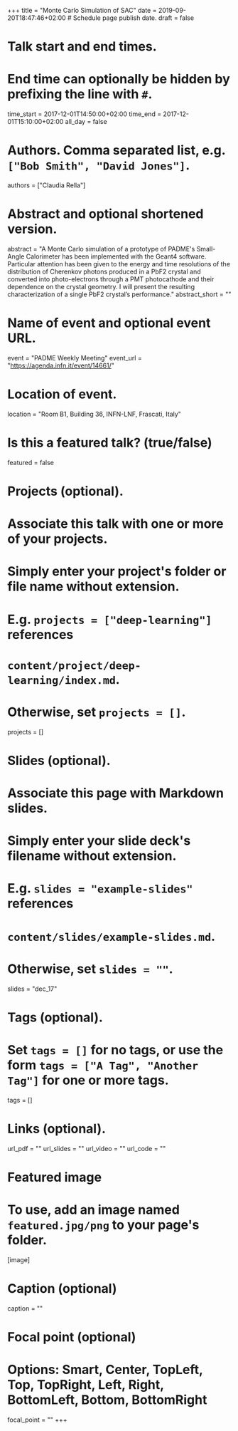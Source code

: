 +++
title = "Monte Carlo Simulation of SAC"
date = 2019-09-20T18:47:46+02:00  # Schedule page publish date.
draft = false

# Talk start and end times.
#   End time can optionally be hidden by prefixing the line with `#`.
time_start = 2017-12-01T14:50:00+02:00
time_end = 2017-12-01T15:10:00+02:00
all_day = false

# Authors. Comma separated list, e.g. `["Bob Smith", "David Jones"]`.
authors = ["Claudia Rella"]

# Abstract and optional shortened version.
abstract = "A Monte Carlo simulation of a prototype of PADME's Small-Angle Calorimeter has been implemented with the Geant4 software. Particular attention has been given to the energy and time resolutions of the distribution of Cherenkov photons produced in a PbF2 crystal and converted into photo-electrons through a PMT photocathode and their dependence on the crystal geometry. I will present the resulting characterization of a single PbF2 crystal’s performance."
abstract_short = ""

# Name of event and optional event URL.
event = "PADME Weekly Meeting"
event_url = "https://agenda.infn.it/event/14661/"

# Location of event.
location = "Room B1, Building 36, INFN-LNF, Frascati, Italy"

# Is this a featured talk? (true/false)
featured = false

# Projects (optional).
#   Associate this talk with one or more of your projects.
#   Simply enter your project's folder or file name without extension.
#   E.g. `projects = ["deep-learning"]` references 
#   `content/project/deep-learning/index.md`.
#   Otherwise, set `projects = []`.
projects = []

# Slides (optional).
#   Associate this page with Markdown slides.
#   Simply enter your slide deck's filename without extension.
#   E.g. `slides = "example-slides"` references 
#   `content/slides/example-slides.md`.
#   Otherwise, set `slides = ""`.
slides = "dec_17"

# Tags (optional).
#   Set `tags = []` for no tags, or use the form `tags = ["A Tag", "Another Tag"]` for one or more tags.
tags = []

# Links (optional).
url_pdf = ""
url_slides = ""
url_video = ""
url_code = ""

# Featured image
# To use, add an image named `featured.jpg/png` to your page's folder. 
[image]
  # Caption (optional)
  caption = ""

  # Focal point (optional)
  # Options: Smart, Center, TopLeft, Top, TopRight, Left, Right, BottomLeft, Bottom, BottomRight
  focal_point = ""
+++
